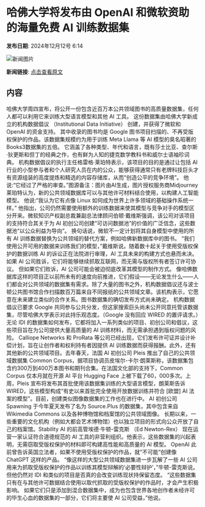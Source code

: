 # 哈佛大学将发布由 OpenAI 和微软资助的海量免费 AI 训练数据集

**发布日期**: 2024年12月12号 6:14

![新闻图片](https://pic.chinaz.com/picmap/202305251639379502_23.jpg)

**新闻链接**: [点击查看原文](https://www.aibase.com/zh/news/13908)

## 内容

哈佛大学周四宣布，将公开一份包含近百万本公共领域图书的高质量数据集，任何人都可以利用它来训练大型语言模型和其他 AI 工具。 这份数据集由哈佛大学新成立的机构数据倡议 （Institutional Data Initiative） 创建，并获得了微软和 OpenAI 的资金支持。 其中收录的图书均是 Google 图书项目扫描的、不再受版权保护的作品。该数据集规模约为用于训练 Meta Llama 等 AI 模型的臭名昭著的 Books3数据集的五倍。 它涵盖了各种类型、年代和语言，既有莎士比亚、查尔斯·狄更斯和但丁的经典之作，也有鲜为人知的捷克数学教科书和威尔士语袖珍词典。 机构数据倡议的执行主任格雷格·莱珀特表示，该项目的目的是通过让包括 AI 行业的小型参与者和个人研究人员在内的公众，能够获得通常只有老牌科技巨头才有资源组装的高度提炼和精选的内容存储库，从而“创造公平的竞争环境”。 他说:“它经过了严格的审查。”图源备注：图片由AI生成，图片授权服务商Midjourney莱珀特认为，新的公共领域数据库可以与其他许可材料结合使用，以构建人工智能模型。 他说:“我认为它有点像 Linux 如何成为世界上许多领域的基础操作系统一样。” 他指出，公司仍然需要使用额外的训练数据来使其模型与竞争对手的模型区分开来。微软知识产权副总裁兼副总法律顾问伯顿·戴维斯强调，该公司对该项目的支持符合其关于为 AI 初创公司创建“可访问数据池”的价值的广泛信念，这些数据池“以公众利益为导向”。 换句话说，微软不一定计划将其自身模型中使用的所有 AI 训练数据替换为公共领域的替代方案，例如哈佛新数据库中的图书。 “我们使用公开可用的数据来训练我们的模型，”戴维斯说。随着数十起关于使用受版权保护的数据训练 AI 的诉讼正在法院进行审理，AI 工具未来的构建方式也悬而未决。 如果 AI 公司胜诉，它们将能够继续抓取互联网，而无需与版权所有者签订许可协议。 但如果它们败诉，AI 公司可能会被迫彻底改革其模型的制作方式。 像哈佛数据库这样的项目正以前所未有的速度向前推进，它们假设——无论发生什么——人们都会对公共领域的数据集有需求。除了大量的图书之外，机构数据倡议还与波士顿公共图书馆合作扫描数百万篇来自不同报纸的公共领域文章。该机构表示，它愿意在未来建立类似的合作关系。图书数据集的确切发布方式尚未确定。 机构数据倡议已要求 Google 共同参与公共分发，但这家搜索巨头尚未公开同意托管该数据集，尽管哈佛大学表示对此持乐观态度。（Google 没有回应 WIRED 的置评请求。）无论 IDI 的数据集如何发布，它都将加入一系列类似的项目、初创公司和倡议，这些项目旨在为公司提供大量高质量的 AI 训练材料，而无需承担遇到版权问题的风险。 Calliope Networks 和 ProRata 等公司已经出现，它们发布许可证并设计补偿计划，旨在让创作者和权利持有者因提供 AI 训练数据而获得报酬。此外，还有其他新的公共领域项目。去年春天，法国 AI 初创公司 Pleis 推出了自己的公共领域数据集 Common Corpus，据项目协调员皮埃尔-卡尔·朗莱斯称，该数据集包含约300万到400万本图书和期刊合集。在法国文化部的支持下，Common Corpus 仅本月就在开源 AI 平台 Hugging Face 上被下载了60，000多次。上周，Pleis 宣布将发布其首批使用该数据集训练的大型语言模型，朗莱斯告诉 WIRED，这些模型构成“有史以来首批完全使用开放数据训练并符合 [欧盟] AI 法案的模型”。目前，创建类似图像数据集的工作也在进行中。 AI 初创公司 Spawning 于今年夏天发布了名为 Source.Plus 的数据集，其中包含来自 Wikimedia Commons 以及各种博物馆和档案馆的公共领域图像。 长期以来，一些重要的文化机构（例如大都会艺术博物馆）也以独立项目的形式向公众开放了自己的档案馆。Stability AI 的前高管埃德·牛顿-雷克斯 （Ed Newton-Rex） 现在运营一家认证符合道德规范的 AI 工具的非营利组织。他表示，这些数据集的兴起表明，无需窃取受版权保护的材料即可构建高性能和高质量的 AI 模型。 OpenAI 此前曾告诉英国立法者，如果不使用受版权保护的作品，就“不可能”创建像 ChatGPT 这样的产品。 “像这样的大型公共领域数据集进一步瓦解了一些 AI 公司用来为抓取受版权保护的作品以训练其模型辩解的‘必要性辩护’，”牛顿-雷克斯说。但他仍然对 IDI 和类似的项目是否真的会改变训练现状持保留态度。 “这些数据集只有在与其他许可数据结合使用以取代抓取的受版权保护的作品时，才会产生积极影响。 如果它们只是添加到混合数据集中，成为也包含世界各地创作者未经许可的毕生心血的数据集的一部分，它们将主要使 AI 公司受益，”他说。
